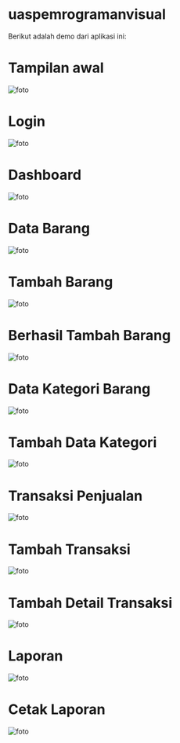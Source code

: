 # uaspemrogramanvisual
Berikut adalah demo dari aplikasi ini:

# Tampilan awal
![foto](foto/1.jpg) <br>
# Login
![foto](foto/2.jpg) <br>
# Dashboard
![foto](foto/3.jpg) <br>
# Data Barang
![foto](foto/4.jpg) <br>
# Tambah Barang
![foto](foto/5.jpg) <br>
# Berhasil Tambah Barang
![foto](foto/55.jpg) <br>
# Data Kategori Barang
![foto](foto/6.jpg) <br>
# Tambah Data Kategori
![foto](foto/66.jpg) <br>
# Transaksi Penjualan
![foto](foto/7.jpg) <br>
# Tambah Transaksi 
![foto](foto/77.jpg) <br>
# Tambah Detail Transaksi 
![foto](foto/777.jpg) <br>
# Laporan
![foto](foto/laporan.jpg) <br>

# Cetak Laporan
![foto](foto/fakturpenjualan.jpg) <br>